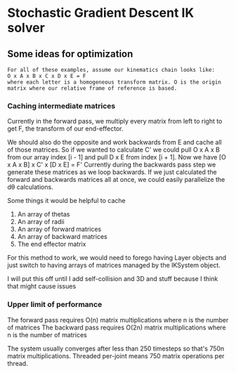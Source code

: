 # Stochastic Gradient Descent IK solver

## Some ideas for optimization

```
For all of these examples, assume our kinematics chain looks like:
O x A x B x C x D x E = F
where each letter is a homogeneous transform matrix. O is the origin matrix where our relative frame of reference is based.
```

### Caching intermediate matrices
Currently in the forward pass, we multiply every matrix from left to right to get F, the transform of our end-effector.

We should also do the opposite and work backwards from E and cache all of those matrices. 
So if we wanted to calculate C' we could pull O x A x B from our array index [i - 1] and pull D x E from index [i + 1].
Now we have [O x A x B] x C' x [D x E] = F'
Currently during the backwards pass step we generate these matrices as we loop backwards. If we just calculated the forward and backwards matrices all at once, we could easily parallelize the dθ calculations. 

Some things it would be helpful to cache
1. An array of thetas
2. An array of radii
3. An array of forward matrices
4. An array of backward matrices
5. The end effector matrix

For this method to work, we would need to forego having Layer objects and just switch to having arrays of matrices managed by the IKSystem object.

I will put this off until I add self-collision and 3D and stuff because I think that might cause issues

### Upper limit of performance

The forward pass requires O(n) matrix multiplications where n is the number of matrices
The backward pass requires O(2n) matrix multiplications where n is the number of matrices

The system usually converges after less than 250 timesteps so that's 750n matrix multiplications. Threaded per-joint means 750 matrix operations per thread.